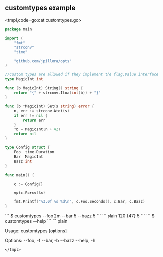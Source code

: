 ## customtypes example

<tmpl,code=go:cat customtypes.go>
``` go 
package main

import (
	"fmt"
	"strconv"
	"time"

	"github.com/jpillora/opts"
)

//custom types are allowed if they implement the flag.Value interface
type MagicInt int

func (b MagicInt) String() string {
	return "{" + strconv.Itoa(int(b)) + "}"
}

func (b *MagicInt) Set(s string) error {
	n, err := strconv.Atoi(s)
	if err != nil {
		return err
	}
	*b = MagicInt(n + 42)
	return nil
}

type Config struct {
	Foo  time.Duration
	Bar  MagicInt
	Bazz int
}

func main() {

	c := Config{}

	opts.Parse(&c)

	fmt.Printf("%3.0f %s %d\n", c.Foo.Seconds(), c.Bar, c.Bazz)
}
```
</tmpl>
```
$ customtypes --foo 2m --bar 5 --bazz 5
```
<tmpl,code:go run customtypes.go --foo 2m --bar 5 --bazz 5>
``` plain 
120 {47} 5
```
</tmpl>
```
$ customtypes --help
```
<tmpl,code:go run customtypes.go --help>
``` plain 

  Usage: customtypes [options]

  Options:
  --foo, -f
  --bar, -b
  --bazz
  --help, -h

```
</tmpl>